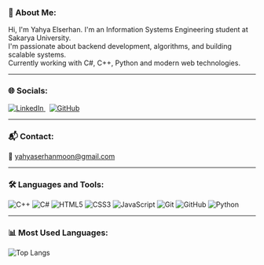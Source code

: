 ### 💫 About Me:

Hi, I'm Yahya Elserhan. I'm an Information Systems Engineering student at Sakarya University.  
I'm passionate about backend development, algorithms, and building scalable systems.  
Currently working with C#, C++, Python and modern web technologies.

---

### 🌐 Socials:

<a href="https://www.linkedin.com/in/yahya-elserhan-916a34298" target="_blank">
  <img src="https://img.icons8.com/color/48/000000/linkedin.png" alt="LinkedIn"/>
</a>
&nbsp;
<a href="https://github.com/yahyaserhan18" target="_blank">
  <img src="https://img.icons8.com/ios-glyphs/48/000000/github.png" alt="GitHub"/>
</a>

---

### 📬 Contact:

📧 yahyaserhanmoon@gmail.com

---

### 🛠️ Languages and Tools:

<p align="left">
  <img src="https://img.icons8.com/color/48/000000/c-plus-plus-logo.png" alt="C++"/>
  <img src="https://img.icons8.com/color/48/000000/c-sharp-logo.png" alt="C#"/>
  <img src="https://img.icons8.com/color/48/000000/html-5--v1.png" alt="HTML5"/>
  <img src="https://img.icons8.com/color/48/000000/css3.png" alt="CSS3"/>
  <img src="https://img.icons8.com/color/48/000000/javascript--v1.png" alt="JavaScript"/>
  <img src="https://img.icons8.com/color/48/000000/git.png" alt="Git"/>
  <img src="https://img.icons8.com/ios-glyphs/48/000000/github.png" alt="GitHub"/>
  <img src="https://img.icons8.com/color/48/000000/python--v1.png" alt="Python"/>
</p>

---

### 📊 Most Used Languages:

![Top Langs](https://github-readme-stats.vercel.app/api/top-langs/?username=yahyaserhan18&layout=compact&theme=default)
